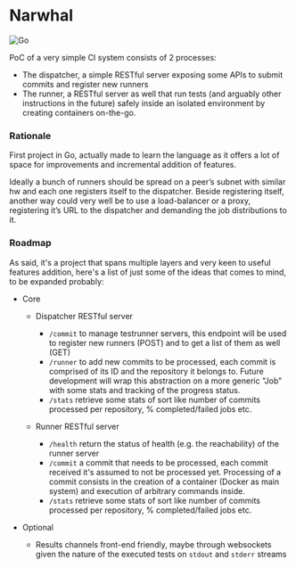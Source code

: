 Narwhal
=======

![Go](https://github.com/codepr/narwhal/workflows/Go/badge.svg)

PoC of a very simple CI system consists of 2 processes:

- The dispatcher, a simple RESTful server exposing some APIs to submit commits
  and register new runners
- The runner, a RESTful server as well that run tests (and arguably other
  instructions in the future) safely inside an isolated environment by creating
  containers on-the-go.

### Rationale

First project in Go, actually made to learn the language as it offers a lot of
space for improvements and incremental addition of features.

Ideally a bunch of runners should be spread on a peer’s subnet with similar hw
and each one registers itself to the dispatcher. Beside registering itself,
another way could very well be to use a load-balancer or a proxy, registering
it’s URL to the dispatcher and demanding the job distributions to it.

### Roadmap

As said, it's a project that spans multiple layers and very keen to useful
features addition, here's a list of just some of the ideas that comes to mind,
to be expanded probably:

- Core
    - Dispatcher RESTful server
        - `/commit` to manage testrunner servers, this endpoint will be used to
          register new runners (POST) and to get a list of them as well (GET)
        - `/runner` to add new commits to be processed, each commit is comprised of
          its ID and the repository it belongs to. Future development will wrap
          this abstraction on a more generic "Job" with some stats and tracking of
          the progress status.
        - `/stats` retrieve some stats of sort like number of commits processed
          per repository, % completed/failed jobs etc.

    - Runner RESTful server
        - `/health` return the status of health (e.g. the reachability) of the
          runner server
        - `/commit` a commit that needs to be processed, each commit received it's
          assumed to not be processed yet. Processing of a commit consists in the
          creation of a container (Docker as main system) and execution of
          arbitrary commands inside.
        - `/stats` retrieve some stats of sort like number of commits processed
          per repository, % completed/failed jobs etc.

- Optional
    - Results channels front-end friendly, maybe through websockets given the
      nature of the executed tests on `stdout` and `stderr` streams
